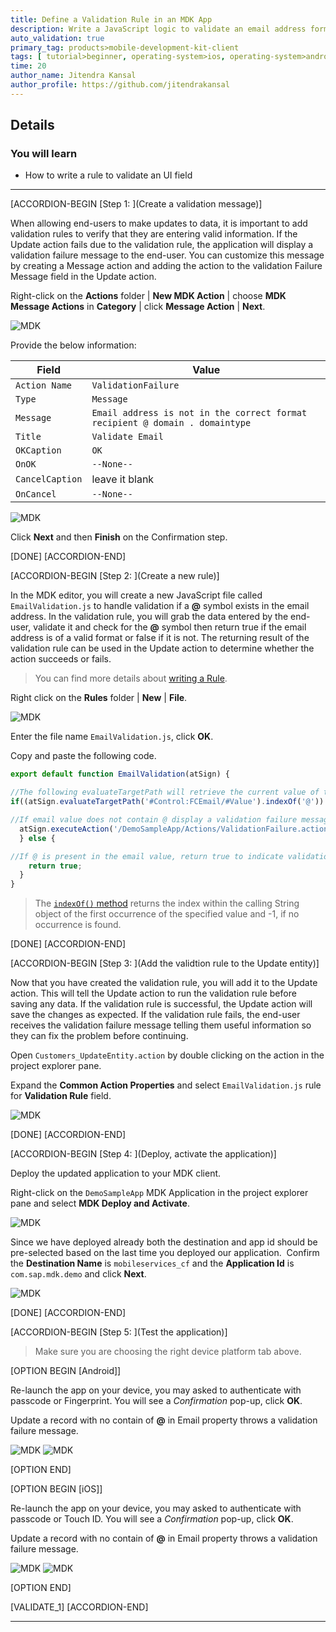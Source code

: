 ```yaml
---
title: Define a Validation Rule in an MDK App
description: Write a JavaScript logic to validate an email address format in an MDK app.
auto_validation: true
primary_tag: products>mobile-development-kit-client
tags: [ tutorial>beginner, operating-system>ios, operating-system>android, topic>mobile, products>sap-cloud-platform, products>mobile-development-kit-client, software-product-function>sap-cloud-platform-mobile-services ]
time: 20
author_name: Jitendra Kansal
author_profile: https://github.com/jitendrakansal
---
```


## Details
### You will learn
  - How to write a rule to validate an UI field

---

[ACCORDION-BEGIN [Step 1: ](Create a validation message)]

When allowing end-users to make updates to data, it is important to add validation rules to verify that they are entering valid information.
If the Update action fails due to the validation rule, the application will display a validation failure message to the end-user. You can customize this message by creating a Message action and adding the action to the validation Failure Message field in the Update action.

Right-click on the **Actions** folder | **New MDK Action** | choose **MDK Message Actions** in **Category** | click **Message Action** | **Next**.

![MDK](img_020.png)

Provide the below information:

| Field | Value |
|----|----|
| `Action Name`| `ValidationFailure` |
| `Type` | `Message` |
| `Message`| `Email address is not in the correct format recipient @ domain . domaintype` |
| `Title` |  `Validate Email` |
| `OKCaption`| `OK` |
| `OnOK` | `--None--` |
| `CancelCaption` | leave it blank |
| `OnCancel` | `--None--` |

![MDK](img_011.png)

Click **Next** and then **Finish** on the Confirmation step.

[DONE]
[ACCORDION-END]


[ACCORDION-BEGIN [Step 2: ](Create a new rule)]

In the MDK editor, you will create a new JavaScript file called `EmailValidation.js` to handle validation if a **@** symbol exists in the email address. In the validation rule, you will grab the data entered by the end-user, validate it and check for the **@** symbol then return true if the email address is of a valid format or false if it is not. The returning result of the validation rule can be used in the Update action to determine whether the action succeeds or fails.

>You can find more details about [writing a Rule](https://help.sap.com/viewer/977416d43cd74bdc958289038749100e/Latest/en-US/ef1e3404ff5f4ca68676acbda10e4bd0.html).

Right click on the **Rules** folder | **New** | **File**.

![MDK](img_001.png)

Enter the file name `EmailValidation.js`, click **OK**.

Copy and paste the following code.

```JavaScript
export default function EmailValidation(atSign) {

//The following evaluateTargetPath will retrieve the current value of the email control
if((atSign.evaluateTargetPath('#Control:FCEmail/#Value').indexOf('@')) === -1){

//If email value does not contain @ display a validation failure message to the end-user
  atSign.executeAction('/DemoSampleApp/Actions/ValidationFailure.action');
  } else {

//If @ is present in the email value, return true to indicate validation is successful
    return true;
  }
}
```

>The [`indexOf()` method](https://www.w3schools.com/jsref/jsref_indexof.asp) returns the index within the calling String object of the first occurrence of the specified value and -1, if no occurrence is found.

[DONE]
[ACCORDION-END]

[ACCORDION-BEGIN [Step 3: ](Add the validtion rule to the Update entity)]

Now that you have created the validation rule, you will add it to the Update action. This will tell the Update action to run the validation rule before saving any data. If the validation rule is successful, the Update action will save the changes as expected. If the validation rule fails, the end-user receives the validation failure message telling them useful information so they can fix the problem before continuing.

Open `Customers_UpdateEntity.action` by double clicking on the action in the project explorer pane.

Expand the **Common Action Properties** and select `EmailValidation.js` rule for **Validation Rule** field.

![MDK](img_012.2.png)

[DONE]
[ACCORDION-END]

[ACCORDION-BEGIN [Step 4: ](Deploy, activate the application)]

Deploy the updated application to your MDK client.

Right-click on the `DemoSampleApp` MDK Application in the project explorer pane and select **MDK Deploy and Activate**.

![MDK](img_026.1.png)

Since we have deployed already both the destination and app id should be pre-selected based on the last time you deployed our application.  Confirm the **Destination Name** is `mobileservices_cf` and the **Application Id** is `com.sap.mdk.demo` and click **Next**.

![MDK](img_014.1.png)

[DONE]
[ACCORDION-END]

[ACCORDION-BEGIN [Step 5: ](Test the application)]

>Make sure you are choosing the right device platform tab above.

[OPTION BEGIN [Android]]

Re-launch the app on your device, you may asked to authenticate with passcode or Fingerprint. You will see a _Confirmation_ pop-up, click **OK**.

Update a record with no contain of **@** in Email property throws a validation failure message.

![MDK](img_013.1.png)
![MDK](img_012.1.png)

[OPTION END]

[OPTION BEGIN [iOS]]

Re-launch the app on your device, you may asked to authenticate with passcode or Touch ID. You will see a _Confirmation_ pop-up, click **OK**.

Update a record with no contain of **@** in Email property throws a validation failure message.

![MDK](img_013.png)
![MDK](img_012.png)

[OPTION END]

[VALIDATE_1]
[ACCORDION-END]

---
